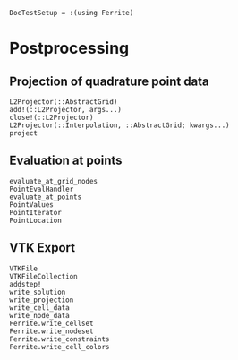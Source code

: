 ```@meta
DocTestSetup = :(using Ferrite)
```
# Postprocessing

## Projection of quadrature point data
```@docs
L2Projector(::AbstractGrid)
add!(::L2Projector, args...)
close!(::L2Projector)
L2Projector(::Interpolation, ::AbstractGrid; kwargs...)
project
```

## Evaluation at points
```@docs
evaluate_at_grid_nodes
PointEvalHandler
evaluate_at_points
PointValues
PointIterator
PointLocation
```

## VTK Export
```@docs
VTKFile
VTKFileCollection
addstep!
write_solution
write_projection
write_cell_data
write_node_data
Ferrite.write_cellset
Ferrite.write_nodeset
Ferrite.write_constraints
Ferrite.write_cell_colors
```
